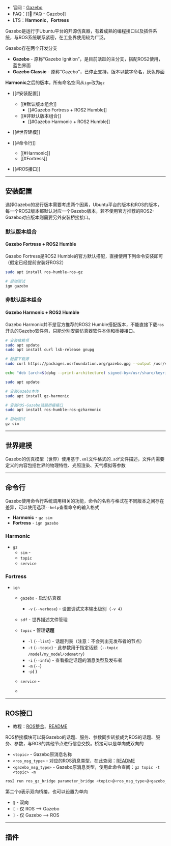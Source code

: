 + 官网：[Gazebo](https://gazebosim.org/home)
+ FAQ：[[📑 FAQ - Gazebo]]
+ LTS：**Harmonic**，**Fortress**

Gazebo是运行于Ubuntu平台的开源仿真器，有着成熟的编程接口以及插件系统，与ROS系统联系紧密，在工业界使用较为广泛。

Gazebo存在两个开发分支

+ **Gazebo** - 原称“Gazebo Ignition”，是目前活跃的主分支，搭配ROS2使用，蓝色界面
+ **Gazebo Classic** - 原称“Gazebo”，已停止支持，版本以数字命名，灰色界面

**Harmonic**之后的版本，所有命名空间从`ign`改为`gz`

+ [[#安装配置]]
	+ [[#默认版本组合]]
		+ [[#Gazebo Fortress + ROS2 Humble]]
	+ [[#非默认版本组合]]
		+ [[#Gazebo Harmonic + ROS2 Humble]]
+ [[#世界建模]]
+ [[#命令行]]
	+ [[#Harmonic]]
	+ [[#Fortress]]

+ [[#ROS接口]]


---
## 安装配置

选择Gazebo的发行版本需要考虑两个因素，Ubuntu平台的版本和ROS的版本，每一个ROS2版本都默认对应一个Gazebo版本，若不使用官方推荐的ROS2-Gazebo对应版本则需要另外安装桥接接口。

### 默认版本组合 

#### Gazebo Fortress + ROS2 Humble

Gazebo Fortress是ROS2 Humble的官方默认搭配，直接使用下列命令安装即可（假定已经提前安装好ROS2）

```bash
sudo apt install ros-humble-ros-gz

# 启动测试
ign gazebo
```

### 非默认版本组合 

#### Gazebo Harmonic + ROS2 Humble

Gazebo Harmonic并不是官方推荐的ROS2 Humble搭配版本，不能直接下载`ros`开头的Gazebo软件包，只能分别安装仿真器软件本体和桥接接口。

```bash
# 安装依赖项
sudo apt update
sudo apt install curl lsb-release gnupg

# 配置下载源
sudo curl https://packages.osrfoundation.org/gazebo.gpg --output /usr/share/keyrings/pkgs-osrf-archive-keyring.gpg

echo "deb [arch=$(dpkg --print-architecture) signed-by=/usr/share/keyrings/pkgs-osrf-archive-keyring.gpg] http://packages.osrfoundation.org/gazebo/ubuntu-stable $(lsb_release -cs) main" | sudo tee /etc/apt/sources.list.d/gazebo-stable.list > /dev/null

sudo apt update

# 安装Gazebo本体
sudo apt install gz-harmonic

# 安装ROS-Gazebo话题桥接接口
sudo apt install ros-humble-ros-gzharmonic

# 启动测试
gz sim
```

---
## 世界建模

Gazebo的仿真模型（世界）使用基于`.xml`文件格式的`.sdf`文件描述，文件内需要定义的内容包括世界的物理特性、光照渲染、天气模拟等参数



---
## 命令行

Gazebo使用命令行系统调用相关的功能，命令的名称与格式在不同版本之间存在差异，可以使用选项`--help`查看命令的输入格式

+ **Harmonic** - `gz sim`
+ **Fortress** - `ign gazebo`

### Harmonic

+ `gz`
	+ `sim` - 
	+ `topic`
	+ `service`
### Fortress

+ `ign`
	+ `gazebo` - 启动仿真器
		+ `-v` (`--verbose`) - 设置调试文本输出级别（`-v 4`）
	+ `sdf` - 世界描述文件管理
	+ `topic` - 管理**话题**
		+ `-l` (`--list`) - 话题列表（注意：不会列出无发布者的节点）
		+ `-t` (`--topic`) - 此参数用于指定话题（`--topic /model/my_model/odometry`）
		+ `-i` (`--info`) - 查看指定话题的消息类型及发布者
		+ `-m` (`--`)
		+ `-p`( )

	+ `service` - 
	+ 

---
## ROS接口

+ 教程：[ROS整合](https://gazebosim.org/docs/fortress/ros2_integration/)、[README](https://github.com/gazebosim/ros_gz/blob/ros2/ros_gz_bridge/README.md)

ROS桥接模块可以将Gazebo的话题、服务、参数同步转接成为ROS的话题、服务、参数，与ROS的其他节点进行信息交换。桥接可以是单向或双向的

+ `<topic>` - Gazebo原消息名称
+ `<ros_msg_type>` - 对应的ROS消息类型，在此查阅：[README](https://github.com/gazebosim/ros_gz/blob/ros2/ros_gz_bridge/README.md)
+ `<gazebo_msg_type>` - Gazebo原消息类型，使用此命令查阅：`gz topic -t <topic> -m`

```bash
ros2 run ros_gz_bridge parameter_bridge <topic>@<ros_msg_type>@<gazebo_msg_type>
```

第二个`@`表示双向桥接，也可以设置为单向

+ `@` - 双向
+ `[` - 仅 ROS --> Gazebo
+ `]` - 仅 Gazebo --> ROS


---
## 插件

